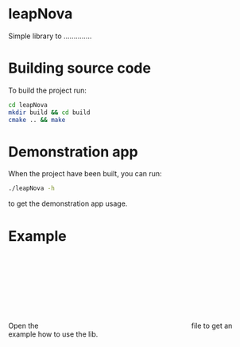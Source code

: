 # leapNova

Simple library to ..............

# Building source code

To build the project run:
```bash
cd leapNova
mkdir build && cd build
cmake .. && make
```

# Demonstration app

When the project have been built, you can run:
```bash
./leapNova -h
```
to get the demonstration app usage.

# Example
Open the ![main.cpp](cpp:src/main.cpp) file to get an example how to use the lib.
